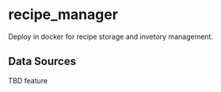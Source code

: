 # recipe_manager
Deploy in docker for recipe storage and invetory management.

## Data Sources
TBD feature
